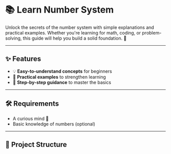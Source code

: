 # 📚 Learn Number System

Unlock the secrets of the number system with simple explanations and practical examples. Whether you're learning for math, coding, or problem-solving, this guide will help you build a solid foundation. 🚀  

---

## ✨ Features
- 💡 **Easy-to-understand concepts** for beginners
- 📖 **Practical examples** to strengthen learning
- 🧩 **Step-by-step guidance** to master the basics

---

## 🛠️ Requirements
- A curious mind 🤔
- Basic knowledge of numbers (optional)

---

## 📂 Project Structure
